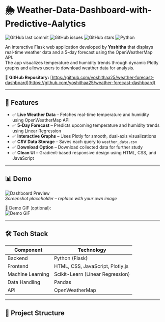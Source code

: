 # 🌦️ Weather-Data-Dashboard-with-Predictive-Aalytics

![GitHub last commit](https://img.shields.io/github/last-commit/yoshithaa25/weather-forecast-dashboard)
![GitHub issues](https://img.shields.io/github/issues/yoshithaa25/weather-forecast-dashboard)
![GitHub stars](https://img.shields.io/github/stars/yoshithaa25/weather-forecast-dashboard)
![Python](https://img.shields.io/badge/Python-3.11-blue)

An interactive Flask web application developed by **Yoshitha** that displays real-time weather data and a 5-day forecast using the OpenWeatherMap API.  
The app visualizes temperature and humidity trends through dynamic Plotly graphs and allows users to download weather data for analysis.

🔗 **GitHub Repository:** [https://github.com/yoshithaa25/weather-forecast-dashboard](https://github.com/yoshithaa25/weather-forecast-dashboard)

---

## 🚀 Features

- ✅ **Live Weather Data** – Fetches real-time temperature and humidity using OpenWeatherMap API  
- ✅ **5-Day Forecast** – Predicts upcoming temperature and humidity trends using Linear Regression  
- ✅ **Interactive Graphs** – Uses Plotly for smooth, dual-axis visualizations  
- ✅ **CSV Data Storage** – Saves each query to `weather_data.csv`  
- ✅ **Download Option** – Download collected data for further study  
- ✅ **Clean UI** – Gradient-based responsive design using HTML, CSS, and JavaScript  

---

## 📊 Demo

![Dashboard Preview](https://via.placeholder.com/800x400?text=Dashboard+Screenshot)  
*Screenshot placeholder – replace with your own image*

🎥 Demo GIF (optional):  
![Demo GIF](https://via.placeholder.com/800x400?text=Demo+GIF+Placeholder)

---

## 🛠️ Tech Stack

| Component       | Technology                        |
|-----------------|----------------------------------|
| Backend         | Python (Flask)                   |
| Frontend        | HTML, CSS, JavaScript, Plotly.js |
| Machine Learning| Scikit-Learn (Linear Regression) |
| Data Handling   | Pandas                           |
| API             | OpenWeatherMap                   |

---

## 📁 Project Structure


